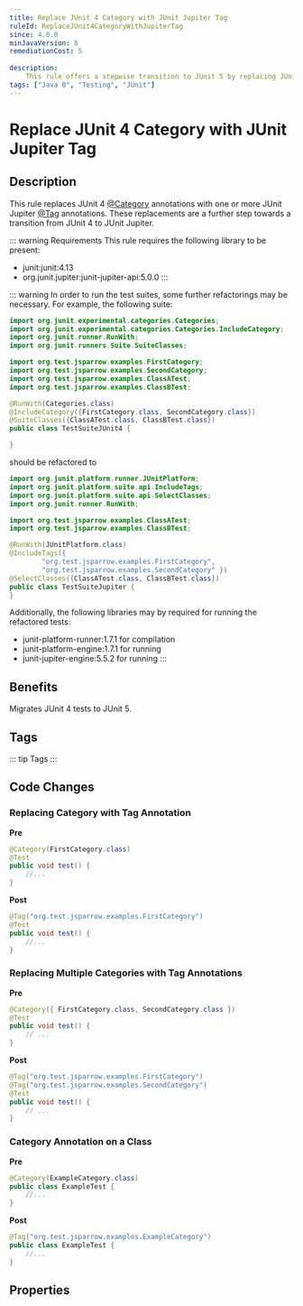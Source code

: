 ```yaml
---
title: Replace JUnit 4 Category with JUnit Jupiter Tag
ruleId: ReplaceJUnit4CategoryWithJupiterTag
since: 4.0.0
minJavaVersion: 8
remediationCost: 5
    
description:
    This rule offers a stepwise transition to JUnit 5 by replacing JUnit 4 @Category annotations with JUnit Jupiter @Tag annotations.
tags: ["Java 8", "Testing", "JUnit"]
---
```


# Replace JUnit 4 Category with JUnit Jupiter Tag

## Description

This rule replaces JUnit 4 [@Category](https://junit.org/junit4/javadoc/latest/org/junit/experimental/categories/Category.html) annotations with one or more JUnit Jupiter [@Tag](https://junit.org/junit5/docs/current/api/org.junit.jupiter.api/org/junit/jupiter/api/Tag.html) annotations. 
These replacements are a further step towards a transition from JUnit 4 to JUnit Jupiter.

::: warning Requirements
This rule requires the following library to be present:
* junit:junit:4.13
* org.junit.jupiter:junit-jupiter-api:5.0.0
:::

::: warning
In order to run the test suites, some further refactorings may be necessary.
For example, the following suite:
```java
import org.junit.experimental.categories.Categories;
import org.junit.experimental.categories.Categories.IncludeCategory;
import org.junit.runner.RunWith;
import org.junit.runners.Suite.SuiteClasses;

import org.test.jsparrow.examples.FirstCategory;
import org.test.jsparrow.examples.SecondCategory;
import org.test.jsparrow.examples.ClassATest;
import org.test.jsparrow.examples.ClassBTest;

@RunWith(Categories.class)
@IncludeCategory({FirstCategory.class, SecondCategory.class})
@SuiteClasses({ClassATest.class, ClassBTest.class})
public class TestSuiteJUnit4 {

}
```
should be refactored to
```java
import org.junit.platform.runner.JUnitPlatform;
import org.junit.platform.suite.api.IncludeTags;
import org.junit.platform.suite.api.SelectClasses;
import org.junit.runner.RunWith;

import org.test.jsparrow.examples.ClassATest;
import org.test.jsparrow.examples.ClassBTest;

@RunWith(JUnitPlatform.class)
@IncludeTags({ 
		"org.test.jsparrow.examples.FirstCategory",
		"org.test.jsparrow.examples.SecondCategory" })
@SelectClasses({ClassATest.class, ClassBTest.class})
public class TestSuiteJupiter {
}
```
Additionally, the following libraries may by required for running the refactored tests:
* junit-platform-runner:1.7.1 for compilation
* junit-platform-engine:1.7.1 for running
* junit-jupiter-engine:5.5.2 for running
:::

## Benefits

Migrates JUnit 4 tests to JUnit 5.

## Tags

::: tip Tags
<TagLinks />
:::

## Code Changes

### Replacing Category with Tag Annotation

__Pre__
```java
@Category(FirstCategory.class)
@Test
public void test() {
	//...
}
```

__Post__
```java
@Tag("org.test.jsparrow.examples.FirstCategory")
@Test
public void test() {
	//...
}
```

### Replacing Multiple Categories with Tag Annotations

__Pre__
```java
@Category({ FirstCategory.class, SecondCategory.class })
@Test
public void test() {
	// ...
}
```

__Post__
```java
@Tag("org.test.jsparrow.examples.FirstCategory")
@Tag("org.test.jsparrow.examples.SecondCategory")
@Test
public void test() {
	// ...
}
```

### Category Annotation on a Class

__Pre__
```java
@Category(ExampleCategory.class)
public class ExampleTest {
	//...
}
```

__Post__
```java
@Tag("org.test.jsparrow.examples.ExampleCategory")
public class ExampleTest {
	//...
}
```

<VersionNotice />

## Properties

<RuleProperties />
